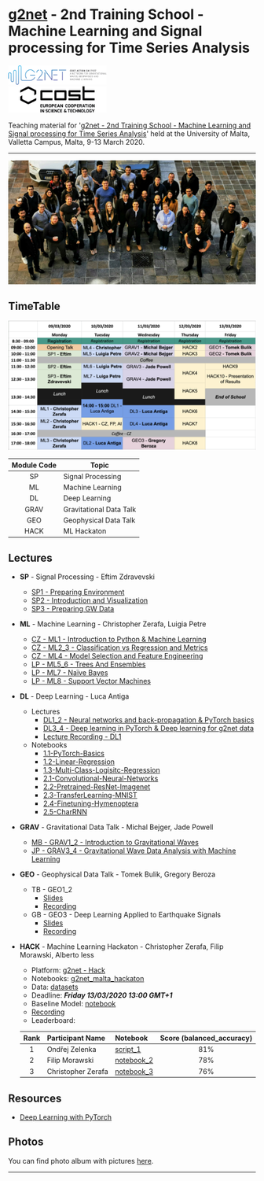 # [g2net](https://www.g2net.eu/) - 2nd Training School - Machine Learning and Signal processing for Time Series Analysis

<div class="row">
    <div class="column">
        <img src="pics/logo_g2net.png" width="200">
    </div>
    <div class="column">
        <img src="pics/logo_cost.jpg" width="200">
    </div>
</div>

Teaching material for '[g2net - 2nd Training School - Machine Learning and Signal processing for Time Series Analysis](https://indico.ego-gw.it/event/46/)' held at the University of Malta, Valletta Campus, Malta, 9-13 March 2020.

----
![group_photo](pics/group_photos/group_photo.jpg)

## TimeTable 
![timetable](pics/timetable.png)

| **Module Code** | **Topic**                   |
|:-------------:|-------------------------|
| SP          | Signal Processing       |
| ML          | Machine Learning        |
| DL          | Deep Learning           |
| GRAV        | Gravitational Data Talk |
| GEO         | Geophysical Data Talk   |
| HACK        | ML Hackaton             |

## Lectures
- **SP** - Signal Processing - Eftim Zdravevski
    - [SP1 - Preparing Environment](lectures/SP_Signal_Processing_Introduction-Eftim_Zdravevski/signal_processing_0_preparing_environment.ipynb)
    - [SP2 - Introduction and Visualization](lectures/SP_Signal_Processing_Introduction-Eftim_Zdravevski/signal_processing_1_introduction_and_visualization.ipynb)
    - [SP3 - Preparing GW Data](lectures/SP_Signal_Processing_Introduction-Eftim_Zdravevski/signal_processing_2_preparing_GW_data.ipynb)
- **ML** - Machine Learning - Christopher Zerafa, Luigia Petre
    - [CZ - ML1 - Introduction to Python & Machine Learning](lectures/ML_Christopher_Zerafa/ML1_Intro_Python_ML/ML1_Intro_Python_ML.md)
    - [CZ - ML2_3 - Classification vs Regression and Metrics](lectures/ML_Christopher_Zerafa/ML2_3_Classification_Regression_Metrics/ML2_3_Classification_Regression_Metrics.md)
    - [CZ - ML4 - Model Selection and Feature Engineering](lectures/ML_Christopher_Zerafa/ML4_Model_Selection/ML4_Model_Selection.md)
    - [LP - ML5_6 - Trees And Ensembles](lectures/ML_Luigia_Petre/ML5_6_TreesAndEnsembles.ipynb)
    - [LP - ML7 - Naïve Bayes](lectures/ML_Luigia_Petre/ML7_naiveBayes.ipynb)
    - [LP - ML8 - Support Vector Machines](lectures/ML_Luigia_Petre/ML8_SupportVectorMachines.ipynb)
- **DL** - Deep Learning - Luca Antiga
    - Lectures
        - [DL1_2 - Neural networks and back-propagation & PyTorch basics](lectures/DL_Luca_Antiga/g2net_part1.pdf)
        - [DL3_4 - Deep learning in PyTorch & Deep learning for g2net data](lectures/DL_Luca_Antiga/g2net_part2.pdf)
        - [Lecture Recording - DL1](https://youtu.be/LBMAUEdNWDk)
    - Notebooks
        - [1.1-PyTorch-Basics](lectures/DL_Luca_Antiga/1.1-PyTorch-Basics.ipynb)
        - [1.2-Linear-Regression](lectures/DL_Luca_Antiga/1.2-Linear-Regression.ipynb)
        - [1.3-Multi-Class-Logisitc-Regression](lectures/DL_Luca_Antiga/1.3-Multi-Class-Logisitc-Regression.ipynb)
        - [2.1-Convolutional-Neural-Networks](lectures/DL_Luca_Antiga/2.1-Convolutional-Neural-Networks.ipynb)
        - [2.2-Pretrained-ResNet-Imagenet](lectures/DL_Luca_Antiga/2.2-Pretrained-ResNet-Imagenet.ipynb)
        - [2.3-TransferLearning-MNIST](lectures/DL_Luca_Antiga/2.3-TransferLearning-MNIST.ipynb)
        - [2.4-Finetuning-Hymenoptera](lectures/DL_Luca_Antiga/2.4-Finetuning-Hymenoptera.ipynb)
        - [2.5-CharRNN](lectures/DL_Luca_Antiga/2.5-CharRNN.ipynb)
- **GRAV**	- Gravitational Data Talk - Michal Bejger, Jade Powell
    - [MB - GRAV1_2 - Introduction to Gravitational Waves](lectures/GRAV_Intro_gw12_bejger_g2net_malta.pdf)
    - [JP - GRAV3_4 - Gravitational Wave Data Analysis with Machine Learning](lectures/GRAV_GW_Data_Jade_Powell.pdf)
- **GEO**	- Geophysical Data Talk - Tomek Bulik, Gregory Beroza
    - TB - GEO1_2
        - [Slides](lectures/GEO_Tomasz_Bulik_Introduction_to_geophysics.odp)
        - [Recording](https://youtu.be/t84sOY8Czic)
    - GB - GEO3 - Deep Learning Applied to Earthquake Signals
        - [Slides](lectures/GEO_DL_Applied_to_ES_Beroza.pdf)
        - [Recording](https://youtu.be/3_0HWgzIXw8)
- **HACK**	- Machine Learning Hackaton - Christopher Zerafa, Filip Morawski, Alberto Iess
    - Platform: [g2net - Hack](http://88.198.90.93/)
    - Notebooks: [g2net_malta_hackaton](https://github.com/zerafachris/g2net_malta_hackaton)
    - Data: [datasets](https://www.kaggle.com/zerafachris/g2net-training-school-hackaton)
    - Deadline: _**Friday 13/03/2020 13:00 GMT+1**_
    - Baseline Model: [notebook](HACK_leader_board/HACK_Baseline_Model/99_ML_Random_Forest_Baseline.ipynb)
    - [Recording](https://youtu.be/jUvC_xzjABQ)
    - Leaderboard:
    
    | Rank |  Participant Name  | Notebook | Score (balanced_accuracy) |
    |:------:|:------------------|:--------|:---------------------------:|
    | 1    |     Ondřej Zelenka | [script_1](HACK_leader_board/HACK_1_hackathon_final_model_zelenka)            | 81%                       |
    | 2    |     Filip Morawski | [notebook_2](HACK_leader_board/HACK_2_Random_Forrest_new_meta.ipynb)        | 78%                       |
    | 3    | Christopher Zerafa | [notebook_3](HACK_leader_board/HACK_3_zerafachris/99_ML_v2_02_Augment_With_Avg_Noise.ipynb)        | 76%                       | 
    

## Resources
- [Deep Learning with PyTorch](https://www.manning.com/books/deep-learning-with-pytorch)

## Photos
You can find photo album with pictures [here](https://photos.app.goo.gl/UshkScGxn7LBtMXR6).

---